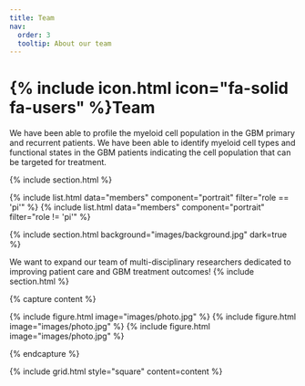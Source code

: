 ```yaml
---
title: Team
nav:
  order: 3
  tooltip: About our team
---
```


# {% include icon.html icon="fa-solid fa-users" %}Team

We have been able to profile the myeloid cell population in the GBM primary and recurrent patients. We have been able to identify myeloid cell types and functional states in the GBM patients indicating the cell population that can be targeted for treatment.

{% include section.html %}

{% include list.html data="members" component="portrait" filter="role == 'pi'" %}
{% include list.html data="members" component="portrait" filter="role != 'pi'" %}

{% include section.html background="images/background.jpg" dark=true %}

We want to expand our team of multi-disciplinary researchers dedicated to improving patient care and GBM treatment outcomes!
{% include section.html %}

{% capture content %}

{% include figure.html image="images/photo.jpg" %}
{% include figure.html image="images/photo.jpg" %}
{% include figure.html image="images/photo.jpg" %}

{% endcapture %}

{% include grid.html style="square" content=content %}
